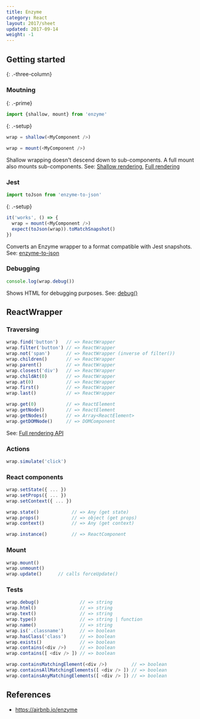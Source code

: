 ```yaml
---
title: Enzyme
category: React
layout: 2017/sheet
updated: 2017-09-14
weight: -1
---
```


## Getting started
{: .-three-column}

### Moutning
{: .-prime}

```js
import {shallow, mount} from 'enzyme'
```
{: .-setup}

```js
wrap = shallow(<MyComponent />)
```

```js
wrap = mount(<MyComponent />)
```

Shallow wrapping doesn't descend down to sub-components.
A full mount also mounts sub-components.
See: [Shallow rendering](http://airbnb.io/enzyme/docs/api/shallow.html),
[Full rendering](http://airbnb.io/enzyme/docs/api/mount.html)

### Jest

```js
import toJson from 'enzyme-to-json'
```
{: .-setup}

```js
it('works', () => {
  wrap = mount(<MyComponent />)
  expect(toJson(wrap)).toMatchSnapshot()
})
```

Converts an Enzyme wrapper to a format compatible with Jest snapshots. See: [enzyme-to-json](https://www.npmjs.com/package/enzyme-to-json)

### Debugging

```js
console.log(wrap.debug())
```

Shows HTML for debugging purposes. See: [debug()](http://airbnb.io/enzyme/docs/api/ReactWrapper/debug.html)

## ReactWrapper

### Traversing

```js
wrap.find('button')   // => ReactWrapper
wrap.filter('button') // => ReactWrapper
wrap.not('span')      // => ReactWrapper (inverse of filter())
wrap.children()       // => ReactWrapper
wrap.parent()         // => ReactWrapper
wrap.closest('div')   // => ReactWrapper
wrap.childAt(0)       // => ReactWrapper
wrap.at(0)            // => ReactWrapper
wrap.first()          // => ReactWrapper
wrap.last()           // => ReactWrapper
```

```js
wrap.get(0)           // => ReactElement
wrap.getNode()        // => ReactElement
wrap.getNodes()       // => Array<ReactElement>
wrap.getDOMNode()     // => DOMComponent
```

See: [Full rendering API](http://airbnb.io/enzyme/docs/api/mount.html)

### Actions

```js
wrap.simulate('click')
```

### React components

```js
wrap.setState({ ... })
wrap.setProps({ ... })
wrap.setContext({ ... })

wrap.state()            // => Any (get state)
wrap.props()            // => object (get props)
wrap.context()          // => Any (get context)

wrap.instance()         // => ReactComponent
```

### Mount

```js
wrap.mount()
wrap.unmount()
wrap.update()      // calls forceUpdate()
```

### Tests

```js
wrap.debug()               // => string
wrap.html()                // => string
wrap.text()                // => string
wrap.type()                // => string | function
wrap.name()                // => string
wrap.is('.classname')      // => boolean
wrap.hasClass('class')     // => boolean
wrap.exists()              // => boolean
wrap.contains(<div />)     // => boolean
wrap.contains([ <div /> ]) // => boolean

wrap.containsMatchingElement(<div />)         // => boolean
wrap.containsAllMatchingElements([ <div /> ]) // => boolean
wrap.containsAnyMatchingElements([ <div /> ]) // => boolean
```

## References

- <https://airbnb.io/enzyme>
